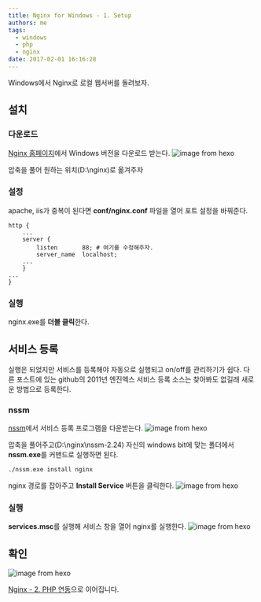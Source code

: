 ```yaml
---
title: Nginx for Windows - 1. Setup
authors: me
tags:
  - windows
  - php
  - nginx
date: 2017-02-01 16:16:28
---
```


Windows에서 Nginx로 로컬 웹서버를 돌려보자.

## 설치

### 다운로드

[Nginx 홈페이지](https://nginx.org/en/download.html)에서 Windows 버전을 다운로드 받는다.
![image from hexo](https://i.imgur.com/jAa4K3q.png)

압축을 풀어 원하는 위치(D:\\nginx)로 옮겨주자

### 설정

apache, iis가 중복이 된다면 **conf/nginx.conf** 파일을 열어 포트 설정을 바꿔준다.

```nginx title="nginx.conf"
http {
    ...
    server {
        listen       88; # 여기를 수정해주자.
        server_name  localhost;
    ...
    }
...
}
```

### 실행

nginx.exe를 **더블 클릭**한다.

## 서비스 등록

실행은 되었지만 서비스를 등록해야 자동으로 실행되고 on/off를 관리하기가 쉽다.
다른 포스트에 있는 github의 2011년 엔진엑스 서비스 등록 소스는 찾아봐도 없길래 새로운 방법으로 등록한다.

### nssm

[nssm](https://nssm.cc/download)에서 서비스 등록 프로그램을 다운받는다.
![image from hexo](https://i.imgur.com/GZ2lJwN.png)

압축을 풀어주고(D:\\nginx\\nssm-2.24) 자신의 windows bit에 맞는 폴더에서 **nssm.exe**를 커맨드로 실행하면 된다.

```cmd
./nssm.exe install nginx
```

nginx 경로를 잡아주고 **Install Service** 버튼을 클릭한다.
![image from hexo](https://i.imgur.com/l5qXzJn.png)

### 실행

**services.msc**를 실행해 서비스 창을 열어 nginx를 실행한다.
![image from hexo](https://i.imgur.com/KirkgSs.png)

## 확인

![image from hexo](https://i.imgur.com/v9k90wt.png)

[Nginx - 2. PHP 연동](/2017/02/02/Nginx-for-Windows-with-PHP/)으로 이어집니다.
